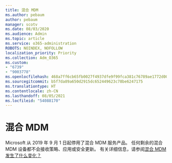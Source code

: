 ```yaml
---
title: 混合 MDM
ms.author: pebaum
author: pebaum
manager: scotv
ms.date: 08/03/2020
ms.audience: Admin
ms.topic: article
ms.service: o365-administration
ROBOTS: NOINDEX, NOFOLLOW
localization_priority: Priority
ms.collection: Adm_O365
ms.custom:
- "6739"
- "9003778"
ms.openlocfilehash: 468a7ff6cb65fb0027f4937dfe9f99fca381c76789ae1772d0054c8a02d68db9
ms.sourcegitcommit: b5f7da89a650d2915dc652449623c78be6247175
ms.translationtype: HT
ms.contentlocale: zh-CN
ms.lasthandoff: 08/05/2021
ms.locfileid: "54088170"
---
```

# <a name="hybrid-mdm"></a>混合 MDM

Microsoft 从 2019 年 9 月 1 日起停用了混合 MDM 服务产品。 任何剩余的混合 MDM 设备都不会接收策略、应用或安全更新。 有关详细信息，请参阅[混合 MDM 发生了什么变化？](https://docs.microsoft.com/configmgr/mdm/understand/what-happened-to-hybrid)